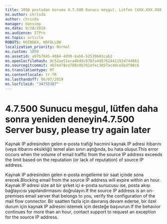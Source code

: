 ```yaml
---
title: 1050 postadan koruma 4.7.500 Sunucu meşgul. Lütfen [XXX.XXX.XXX.XXX] daha sonra yeniden deneyin
ms.author: chrisda
author: chrisda
manager: dansimp
ms.date: 9/28/2018
ms.audience: ITPro
ms.topic: article
ROBOTS: NOINDEX, NOFOLLOW
localization_priority: Normal
ms.custom: 1050
ms.assetid: a97b7845-4884-4d99-bab6-52539603cab2
ms.openlocfilehash: 9c52ae51eca4bd9c878fa4d87624411934744061
ms.sourcegitcommit: 4b7e478ce700c0b781efec3857ac4dce5bdf00c6
ms.translationtype: MT
ms.contentlocale: tr-TR
ms.lasthandoff: 06/07/2019
ms.locfileid: "34755387"
---
```

# <a name="47500-server-busy-please-try-again-later"></a><span data-ttu-id="08cae-103">4.7.500 Sunucu meşgul, lütfen daha sonra yeniden deneyin</span><span class="sxs-lookup"><span data-stu-id="08cae-103">4.7.500 Server busy, please try again later</span></span>

<span data-ttu-id="08cae-104">Kaynak IP adresinden gelen e-posta trafiği hacmini kaynak IP adresi itibarını (veya itibarını eksikliği) temel alan sınırı aştığında, bu hata oluşur.</span><span class="sxs-lookup"><span data-stu-id="08cae-104">This error occurs when the volume of email traffic from the source IP address exceeds the limit based on the reputation (or lack of reputation) of source IP address.</span></span>

<span data-ttu-id="08cae-105">Kaynak IP adresinden gelen e-posta engelleme bir saat içinde sona erecek.</span><span class="sxs-lookup"><span data-stu-id="08cae-105">Blocking email from the source IP address will expire within an hour.</span></span> <span data-ttu-id="08cae-106">Kaynak IP adresi size ait bir şirket içi e-posta sunucusu ise, posta akışı bağlayıcısı yapılandırmasını doğrulayın.</span><span class="sxs-lookup"><span data-stu-id="08cae-106">If the source IP address is an on-premises email server that belongs to you, verify the configuration of the mail flow connector.</span></span> <span data-ttu-id="08cae-107">Bir saatten fazla için davranış devam ederse, bir özel durum için kaynak IP adresini istemek için desteğe başvurun.</span><span class="sxs-lookup"><span data-stu-id="08cae-107">If the behavior continues for more than an hour, contact support to request an exception for the source IP address.</span></span>
